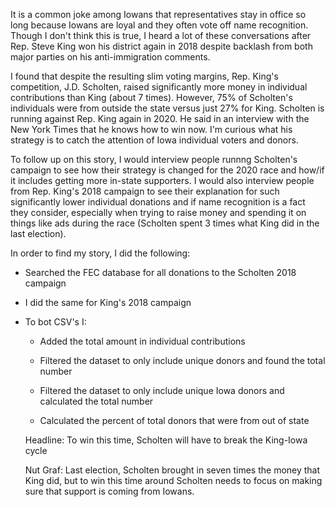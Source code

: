 It is a common joke among Iowans that representatives stay in office so long because Iowans are loyal and they often vote off name recognition. Though I don't think this is true, I heard a lot of these conversations after Rep. Steve King won his district again in 2018 despite backlash from both major parties on his anti-immigration comments.

I found that despite the resulting slim voting margins, Rep. King's competition, J.D. Scholten, raised significantly more money in individual contributions than King (about 7 times). However, 75% of Scholten's individuals were from outside the state versus just 27% for King. Scholten is running against Rep. King again in 2020. He said in an interview with the New York Times that he knows how to win now. I'm curious what his strategy is to catch the attention of Iowa individual voters and donors.

To follow up on this story, I would interview people runnng Scholten's campaign to see how their strategy is changed for the 2020 race and how/if it includes getting more in-state supporters. I would also interview people from Rep. King's 2018 campaign to see their explanation for such significantly lower individual donations and if name recognition is a fact they consider, especially when trying to raise money and spending it on things like ads during the race (Scholten spent 3 times what King did in the last election).

In order to find my story, I did the following:

* Searched the FEC database for all donations to the Scholten 2018 campaign

* I did the same for King's 2018 campaign

* To bot CSV's I:

  * Added the total amount in individual contributions

  * Filtered the dataset to only include unique donors and found the total number

  * Filtered the dataset to only include unique Iowa donors and calculated the total number

  * Calculated the percent of total donors that were from out of state
  
  Headline: To win this time, Scholten will have to break the King-Iowa cycle
  
  Nut Graf: Last election, Scholten brought in seven times the money that King did, but to win this time around Scholten needs to focus on making sure that support is coming from Iowans.

